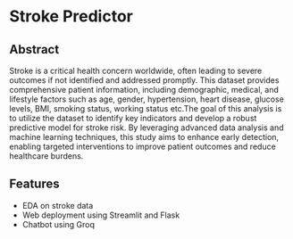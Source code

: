 # Stroke Predictor 
## Abstract
Stroke is a critical health concern worldwide, often leading to severe outcomes if not identified and addressed promptly. This dataset provides comprehensive patient information, including demographic, medical, and lifestyle factors such as age, gender, hypertension, heart disease, glucose levels, BMI, smoking status, working status etc.The goal of this analysis is to utilize the dataset to identify key indicators and develop a robust predictive model for stroke risk. By leveraging advanced data analysis and machine learning techniques, this study aims to enhance early detection, enabling targeted interventions to improve patient outcomes and reduce healthcare burdens.
## Features
- EDA on stroke data
- Web deployment using Streamlit and Flask
- Chatbot using Groq



